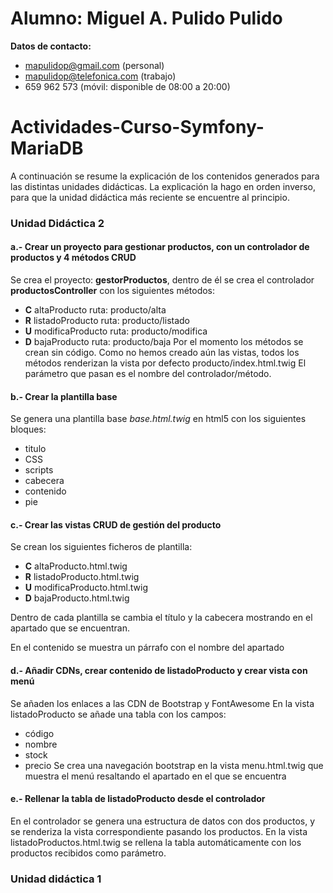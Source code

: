 # Alumno: Miguel A. Pulido Pulido 
**Datos de contacto:** 
* mapulidop@gmail.com (personal)
* mapulidop@telefonica.com (trabajo)
* 659 962 573 (móvil: disponible de 08:00 a 20:00)

# Actividades-Curso-Symfony-MariaDB
A continuación se resume la explicación de los contenidos generados para las distintas unidades didácticas. La explicación la hago en orden inverso, para que la unidad didáctica más reciente se encuentre al principio.
### Unidad Didáctica 2
#### a.- Crear un proyecto para gestionar productos, con un controlador de productos y 4 métodos CRUD
Se crea el proyecto: **gestorProductos**, dentro de él se crea el controlador **productosController** con los siguientes métodos:
* **C** altaProducto      ruta: producto/alta
* **R** listadoProducto   ruta: producto/listado
* **U** modificaProducto  ruta: producto/modifica
* **D** bajaProducto      ruta: producto/baja
Por el momento los métodos se crean sin código. 
Como no hemos creado aún las vistas, todos los métodos renderizan la vista por defecto producto/index.html.twig
El parámetro que pasan es el nombre del controlador/método. 

#### b.- Crear la plantilla base
Se genera una plantilla base *base.html.twig* en html5 con los siguientes bloques:
* titulo
* CSS
* scripts
* cabecera
* contenido
* pie

#### c.- Crear las vistas CRUD de gestión del producto
Se crean los siguientes ficheros de plantilla:
* **C** altaProducto.html.twig
* **R** listadoProducto.html.twig
* **U** modificaProducto.html.twig
* **D** bajaProducto.html.twig

Dentro de cada plantilla se cambia el título y la cabecera mostrando en el apartado que se encuentran.

En el contenido se muestra un párrafo con el nombre del apartado

#### d.- Añadir CDNs, crear contenido de listadoProducto y crear vista con menú 
Se añaden los enlaces a las CDN de Bootstrap y FontAwesome
En la vista listadoProducto se añade una tabla con los campos:
* código
* nombre
* stock
* precio
Se crea una navegación bootstrap en la vista menu.html.twig que muestra el menú resaltando el apartado en el que se encuentra

#### e.- Rellenar la tabla de listadoProducto desde el controlador
En el controlador se genera una estructura de datos con dos productos, y se renderiza la vista correspondiente pasando los productos.
En la vista listadoProductos.html.twig se rellena la tabla automáticamente con los productos recibidos como parámetro.


### Unidad didáctica 1

